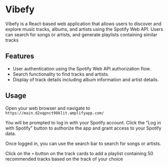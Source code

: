 # Vibefy
Vibefy is a React-based web application that allows users to discover and explore music tracks, albums, and artists using the Spotify Web API. Users can search for songs or artists, and generate playlists containing similar tracks

## Features
- User authentication using the Spotify Web API authorization flow.
- Search functionality to find tracks and artists.
- Display of track details including album information and artist details.

## Usage
Open your web browser and navigate to `https://main.d2xqpnct98klit.amplifyapp.com/`

You will be prompted to log in with your Spotify account. Click the "Log in with Spotify" button to authorize the app and grant access to your Spotify data.

Once logged in, you can use the search bar to search for songs or artists. 

Click on the `+` button on the track cards to add a playlist containing 50 recommended tracks based on the track of your choice 